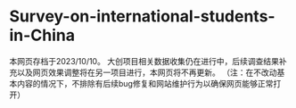 # Survey-on-international-students-in-China
本网页存档于2023/10/10。
大创项目相关数据收集仍在进行中，后续调查结果补充以及网页效果调整将在另一项目进行，本网页将不再更新。
（注：在不改动基本内容的情况下，不排除有后续bug修复和网站维护行为以确保网页能够正常打开）